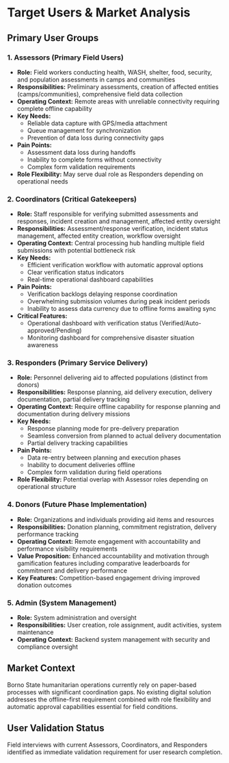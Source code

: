 # Target Users & Market Analysis

## Primary User Groups

### 1. Assessors (Primary Field Users)
- **Role:** Field workers conducting health, WASH, shelter, food, security, and population assessments in camps and communities
- **Responsibilities:** Preliminary assessments, creation of affected entities (camps/communities), comprehensive field data collection
- **Operating Context:** Remote areas with unreliable connectivity requiring complete offline capability
- **Key Needs:** 
  - Reliable data capture with GPS/media attachment
  - Queue management for synchronization
  - Prevention of data loss during connectivity gaps
- **Pain Points:** 
  - Assessment data loss during handoffs
  - Inability to complete forms without connectivity
  - Complex form validation requirements
- **Role Flexibility:** May serve dual role as Responders depending on operational needs

### 2. Coordinators (Critical Gatekeepers)
- **Role:** Staff responsible for verifying submitted assessments and responses, incident creation and management, affected entity oversight
- **Responsibilities:** Assessment/response verification, incident status management, affected entity creation, workflow oversight
- **Operating Context:** Central processing hub handling multiple field submissions with potential bottleneck risk
- **Key Needs:** 
  - Efficient verification workflow with automatic approval options
  - Clear verification status indicators
  - Real-time operational dashboard capabilities
- **Pain Points:** 
  - Verification backlogs delaying response coordination
  - Overwhelming submission volumes during peak incident periods
  - Inability to assess data currency due to offline forms awaiting sync
- **Critical Features:** 
  - Operational dashboard with verification status (Verified/Auto-approved/Pending)
  - Monitoring dashboard for comprehensive disaster situation awareness

### 3. Responders (Primary Service Delivery)
- **Role:** Personnel delivering aid to affected populations (distinct from donors)
- **Responsibilities:** Response planning, aid delivery execution, delivery documentation, partial delivery tracking
- **Operating Context:** Require offline capability for response planning and documentation during delivery missions
- **Key Needs:** 
  - Response planning mode for pre-delivery preparation
  - Seamless conversion from planned to actual delivery documentation
  - Partial delivery tracking capabilities
- **Pain Points:** 
  - Data re-entry between planning and execution phases
  - Inability to document deliveries offline
  - Complex form validation during field operations
- **Role Flexibility:** Potential overlap with Assessor roles depending on operational structure

### 4. Donors (Future Phase Implementation)
- **Role:** Organizations and individuals providing aid items and resources
- **Responsibilities:** Donation planning, commitment registration, delivery performance tracking
- **Operating Context:** Remote engagement with accountability and performance visibility requirements
- **Value Proposition:** Enhanced accountability and motivation through gamification features including comparative leaderboards for commitment and delivery performance
- **Key Features:** Competition-based engagement driving improved donation outcomes

### 5. Admin (System Management)
- **Role:** System administration and oversight
- **Responsibilities:** User creation, role assignment, audit activities, system maintenance
- **Operating Context:** Backend system management with security and compliance oversight

## Market Context
Borno State humanitarian operations currently rely on paper-based processes with significant coordination gaps. No existing digital solution addresses the offline-first requirement combined with role flexibility and automatic approval capabilities essential for field conditions.

## User Validation Status
Field interviews with current Assessors, Coordinators, and Responders identified as immediate validation requirement for user research completion.
